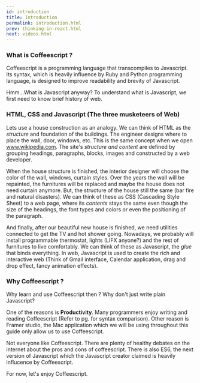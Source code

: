 ```yaml
---
id: introduction
title: Introduction
permalink: introduction.html
prev: thinking-in-react.html
next: videos.html
---
```


### What is Coffeescript ?

Coffeescript is a programming language that transcompiles to Javascript. Its
syntax, which is heavily influence by Ruby and Python programming language, is
designed to improve readability and brevity of Javascript.

Hmm...What is Javascript anyway? To understand what is Javascript, we first
need to know brief history of web.

### HTML, CSS and Javascript (The three musketeers of Web)

Lets use a house construction as an analogy. We can think of HTML as the
*structure* and foundation of the buildings. The engineer designs where to
place the wall, door, windows, etc. This is the same concept when we open
www.wikipedia.com. The site's *structure and content* are defined by grouping
headings, paragraphs, blocks, images and constructed by a web developer.

When the house structure is finished, the interior designer will choose the
color of the wall, windows, curtain styles. Over the years the wall will be
repainted, the furnitures will be replaced and maybe the house does not need
curtain anymore. But, the structure of the house still the same (bar fire and
natural disasters). We can think of these as CSS (Cascading Style Sheet) to a
web page, where its *contents* stays the same even though the size of the
headings, the font types and colors or even the positioning of the paragraph.

And finally, after our beautiful new house is finished, we need utilities
connected to get the TV and hot shower going. Nowadays, we probably will
install programmable thermostat, lights (LIFX anyone?) and the rest of
furnitures to live comfortably. We can think of these as Javascript, the *glue*
that binds everything. In web, Javascript is used to create the rich and
interactive web (Think of Gmail interface, Calendar application,
drag and drop effect, fancy animation effects).

### Why Coffeescript ?

Why learn and use Coffeescript then ? Why don't just write plain Javascript? 

One of the reasons is **Productivity**. Many programmers enjoy writing and reading
Coffeescript (Refer to pg. for syntax comparison). Other reason is Framer
studio, the Mac application which we will be using throughout this guide only
allow us to use Coffeescript.

Not everyone like Coffeescript. There are plenty of healthy debates on the
internet about the pros and cons of coffeescript. There is also ES6, the next
version of Javascript which the Javascript creator claimed is heavily influcence
by Coffeescript.

For now, let's enjoy Coffeescript.
